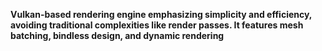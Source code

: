 <a><b>Vulkan-based rendering engine emphasizing simplicity and efficiency, avoiding traditional complexities like render passes. It features mesh batching, bindless design, and dynamic rendering</b></a>
